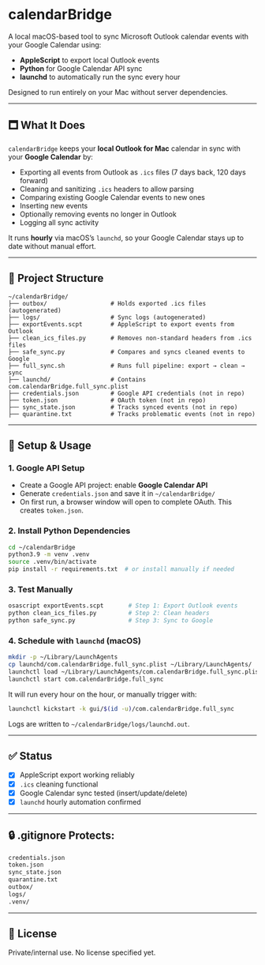 # calendarBridge

A local macOS-based tool to sync Microsoft Outlook calendar events with your Google Calendar using:

* **AppleScript** to export local Outlook events
* **Python** for Google Calendar API sync
* **launchd** to automatically run the sync every hour

Designed to run entirely on your Mac without server dependencies.

---

## 🗖️ What It Does

`calendarBridge` keeps your **local Outlook for Mac** calendar in sync with your **Google Calendar** by:

* Exporting all events from Outlook as `.ics` files (7 days back, 120 days forward)
* Cleaning and sanitizing `.ics` headers to allow parsing
* Comparing existing Google Calendar events to new ones
* Inserting new events
* Optionally removing events no longer in Outlook
* Logging all sync activity

It runs **hourly** via macOS’s `launchd`, so your Google Calendar stays up to date without manual effort.

---

## 🧰 Project Structure

```
~/calendarBridge/
├── outbox/                  # Holds exported .ics files (autogenerated)
├── logs/                    # Sync logs (autogenerated)
├── exportEvents.scpt        # AppleScript to export events from Outlook
├── clean_ics_files.py       # Removes non-standard headers from .ics files
├── safe_sync.py             # Compares and syncs cleaned events to Google
├── full_sync.sh             # Runs full pipeline: export → clean → sync
├── launchd/                 # Contains com.calendarBridge.full_sync.plist
├── credentials.json         # Google API credentials (not in repo)
├── token.json               # OAuth token (not in repo)
├── sync_state.json          # Tracks synced events (not in repo)
├── quarantine.txt           # Tracks problematic events (not in repo)
```

---

## 🚀 Setup & Usage

### 1. Google API Setup

* Create a Google API project: enable **Google Calendar API**
* Generate `credentials.json` and save it in `~/calendarBridge/`
* On first run, a browser window will open to complete OAuth. This creates `token.json`.

### 2. Install Python Dependencies

```bash
cd ~/calendarBridge
python3.9 -m venv .venv
source .venv/bin/activate
pip install -r requirements.txt  # or install manually if needed
```

### 3. Test Manually

```bash
osascript exportEvents.scpt       # Step 1: Export Outlook events
python clean_ics_files.py         # Step 2: Clean headers
python safe_sync.py               # Step 3: Sync to Google
```

### 4. Schedule with `launchd` (macOS)

```bash
mkdir -p ~/Library/LaunchAgents
cp launchd/com.calendarBridge.full_sync.plist ~/Library/LaunchAgents/
launchctl load ~/Library/LaunchAgents/com.calendarBridge.full_sync.plist
launchctl start com.calendarBridge.full_sync
```

It will run every hour on the hour, or manually trigger with:

```bash
launchctl kickstart -k gui/$(id -u)/com.calendarBridge.full_sync
```

Logs are written to `~/calendarBridge/logs/launchd.out`.

---

## ✅ Status

* [x] AppleScript export working reliably
* [x] `.ics` cleaning functional
* [x] Google Calendar sync tested (insert/update/delete)
* [x] `launchd` hourly automation confirmed

---

## 🔒 .gitignore Protects:

```bash
credentials.json
token.json
sync_state.json
quarantine.txt
outbox/
logs/
.venv/
```

---

## 📄 License

Private/internal use. No license specified yet.
